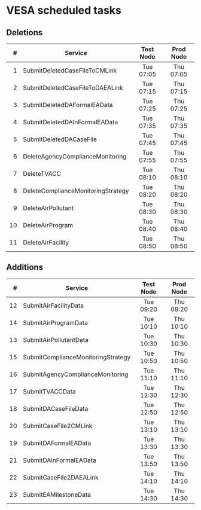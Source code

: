 # VESA scheduled tasks

## Deletions

|  # | Service                            | Test Node | Prod Node |
|---:|------------------------------------|:---------:|:---------:|
|  1 | SubmitDeletedCaseFileToCMLink      | Tue 07:05 | Thu 07:05 |
|  2 | SubmitDeletedCaseFileToDAEALink    | Tue 07:15 | Thu 07:15 |
|  3 | SubmitDeletedDAFormalEAData        | Tue 07:25 | Thu 07:25 |
|  4 | SubmitDeletedDAInFormalEAData      | Tue 07:35 | Thu 07:35 |
|  5 | SubmitDeletedDACaseFile            | Tue 07:45 | Thu 07:45 |
|  6 | DeleteAgencyComplianceMonitoring   | Tue 07:55 | Thu 07:55 |
|  7 | DeleteTVACC                        | Tue 08:10 | Thu 08:10 |
|  8 | DeleteComplianceMonitoringStrategy | Tue 08:20 | Thu 08:20 |
|  9 | DeleteAirPollutant                 | Tue 08:30 | Thu 08:30 |
| 10 | DeleteAirProgram                   | Tue 08:40 | Thu 08:40 |
| 11 | DeleteAirFacility                  | Tue 08:50 | Thu 08:50 |

## Additions

|  # | Service                            | Test Node | Prod Node |
|---:|------------------------------------|:---------:|:---------:|
| 12 | SubmitAirFacilityData              | Tue 09:20 | Thu 09:20 |
| 14 | SubmitAirProgramData               | Tue 10:10 | Thu 10:10 |
| 13 | SubmitAirPollutantData             | Tue 10:30 | Thu 10:30 |
| 15 | SubmitComplianceMonitoringStrategy | Tue 10:50 | Thu 10:50 |
| 16 | SubmitAgencyComplianceMonitoring   | Tue 11:10 | Thu 11:10 |
| 17 | SubmitTVACCData                    | Tue 12:30 | Thu 12:30 |
| 18 | SubmitDACaseFileData               | Tue 12:50 | Thu 12:50 |
| 20 | SubmitCaseFile2CMLink              | Tue 13:10 | Thu 13:10 |
| 19 | SubmitDAFormalEAData               | Tue 13:30 | Thu 13:30 |
| 21 | SubmitDAInFormalEAData             | Tue 13:50 | Thu 13:50 |
| 22 | SubmitCaseFile2DAEALink            | Tue 14:10 | Thu 14:10 |
| 23 | SubmitEAMilestoneData              | Tue 14:30 | Thu 14:30 |
